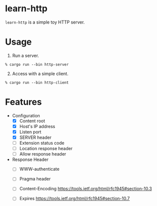 # learn-http

`learn-http` is a simple toy HTTP server. 

# Usage


1. Run a server.

```
% cargo run --bin http-server
```

2. Access with a simple client.

```
% cargo run --bin http-client
```

# Features

* Configuration
  * [x] Content root
  * [x] Host's IP address
  * [x] Listen port
  * [x] SERVER header
  * [ ] Extension status code
  * [ ] Location response header
  * [ ] Allow response header

* Response Header
  * [ ] WWW-authenticate
  * [ ] Pragma header
  * [ ] Content-Encoding https://tools.ietf.org/html/rfc1945#section-10.3
  * [ ] Expires https://tools.ietf.org/html/rfc1945#section-10.7
  
